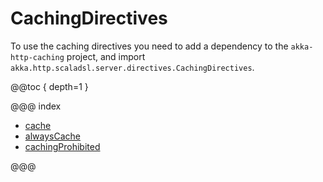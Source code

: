 # CachingDirectives

To use the caching directives you need to add a dependency to the `akka-http-caching` project, and import `akka.http.scaladsl.server.directives.CachingDirectives`.

@@toc { depth=1 }

@@@ index

* [cache](cache.md)
* [alwaysCache](alwaysCache.md)
* [cachingProhibited](cachingProhibited.md)

@@@
